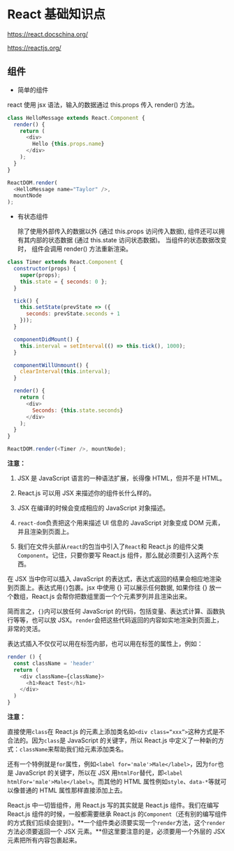 # React 基础知识点

https://react.docschina.org/

https://reactjs.org/

## 组件

- 简单的组件

react 使用 jsx 语法，输入的数据通过 this.props 传入 render() 方法。

```javascript
class HelloMessage extends React.Component {
  render() {
    return (
      <div>
        Hello {this.props.name}
      </div>
    );
  }
}

ReactDOM.render(
  <HelloMessage name="Taylor" />,
  mountNode
);
```

- 有状态组件

  除了使用外部传入的数据以外 (通过 this.props 访问传入数据), 组件还可以拥有其内部的状态数据 (通过 this.state 访问状态数据)。 当组件的状态数据改变时， 组件会调用 render() 方法重新渲染。

```javascript
class Timer extends React.Component {
  constructor(props) {
    super(props);
    this.state = { seconds: 0 };
  }

  tick() {
    this.setState(prevState => ({
      seconds: prevState.seconds + 1
    }));
  }

  componentDidMount() {
    this.interval = setInterval(() => this.tick(), 1000);
  }

  componentWillUnmount() {
    clearInterval(this.interval);
  }

  render() {
    return (
      <div>
        Seconds: {this.state.seconds}
      </div>
    );
  }
}

ReactDOM.render(<Timer />, mountNode);
```

**注意：**

1. JSX 是 JavaScript 语言的一种语法扩展，长得像 HTML，但并不是 HTML。

2. React.js 可以用 JSX 来描述你的组件长什么样的。

3. JSX 在编译的时候会变成相应的 JavaScript 对象描述。

4. `react-dom`负责把这个用来描述 UI 信息的 JavaScript 对象变成 DOM 元素，并且渲染到页面上。

5. 我们在文件头部从`react`的包当中引入了`React`和 React.js 的组件父类`Component`。记住，只要你要写 React.js 组件，那么就必须要引入这两个东西。



在 JSX 当中你可以插入 JavaScript 的表达式，表达式返回的结果会相应地渲染到页面上。表达式用`{}`包裹。jsx 中使用 {} 可以展示任何数据, 如果你往 {} 放一个数组，React.js 会帮你把数组里面一个个元素罗列并且渲染出来。

简而言之，`{}`内可以放任何 JavaScript 的代码，包括变量、表达式计算、函数执行等等，也可以放 JSX。`render`会把这些代码返回的内容如实地渲染到页面上，非常的灵活。

表达式插入不仅仅可以用在标签内部，也可以用在标签的属性上，例如：

```javascript
render () {
  const className = 'header'
  return (
    <div className={className}>
      <h1>React Test</h1>
    </div>
  )
}
```

**注意：**

直接使用`class`在 React.js 的元素上添加类名如`<div class=“xxx”>`这种方式是不合法的。因为`class`是 JavaScript 的关键字，所以 React.js 中定义了一种新的方式：`className`来帮助我们给元素添加类名。

还有一个特例就是`for`属性，例如`<label for='male'>Male</label>`，因为`for`也是 JavaScript 的关键字，所以在 JSX 用`htmlFor`替代，即`<label htmlFor='male'>Male</label>`。而其他的 HTML 属性例如`style`、`data-*`等就可以像普通的 HTML 属性那样直接添加上去。



React.js 中一切皆组件，用 React.js 写的其实就是 React.js 组件。我们在编写 React.js 组件的时候，一般都需要继承 React.js 的`Component`（还有别的编写组件的方式我们后续会提到）。**一个组件类必须要实现一个`render`方法，这个`render`方法必须要返回一个 JSX 元素。**但这里要注意的是，必须要用一个外层的 JSX 元素把所有内容包裹起来。

